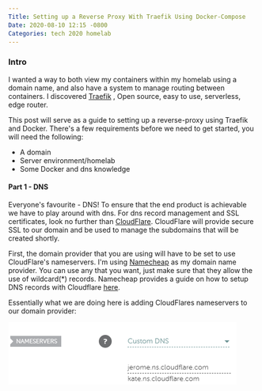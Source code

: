 ```yaml
---
Title: Setting up a Reverse Proxy With Traefik Using Docker-Compose
Date: 2020-08-10 12:15 -0800
Categories: tech 2020 homelab
---
```


### Intro

I wanted a way to both view my containers within my homelab using a domain name, and also have a system to manage routing between containers. I discovered [Traefik](https://containo.us/traefik/) , Open source, easy to use, serverless, edge router. 

This post will serve as a guide to setting up a reverse-proxy using Traefik and Docker. There's a few requirements before we need to get started, you will need the following:

- A domain  
- Server environment/homelab
- Some Docker and dns knowledge

#### Part 1 - DNS

Everyone's favourite - DNS! To ensure that the end product is achievable we have to play around with dns. For dns record management and SSL certificates, look no further than [CloudFlare](https://www.cloudflare.com/). CloudFlare will provide secure SSL to our domain and be used to manage the subdomains that will be created shortly.

First, the domain provider that you are using will have to be set to use CloudFlare's nameservers. I'm using [Namecheap](namecheap.com) as my domain name provider. You can use any that you want, just make sure that they allow the use of wildcard(*) records. Namecheap provides a guide on how to setup DNS records with Cloudflare [here](https://www.namecheap.com/support/knowledgebase/article.aspx/9607/2210/how-to-set-up-dns-records-for-your-domain-in-cloudflare-account).

Essentially what we are doing here is adding CloudFlares nameservers to our domain provider:

![](/assets/images/nameservers.png)

